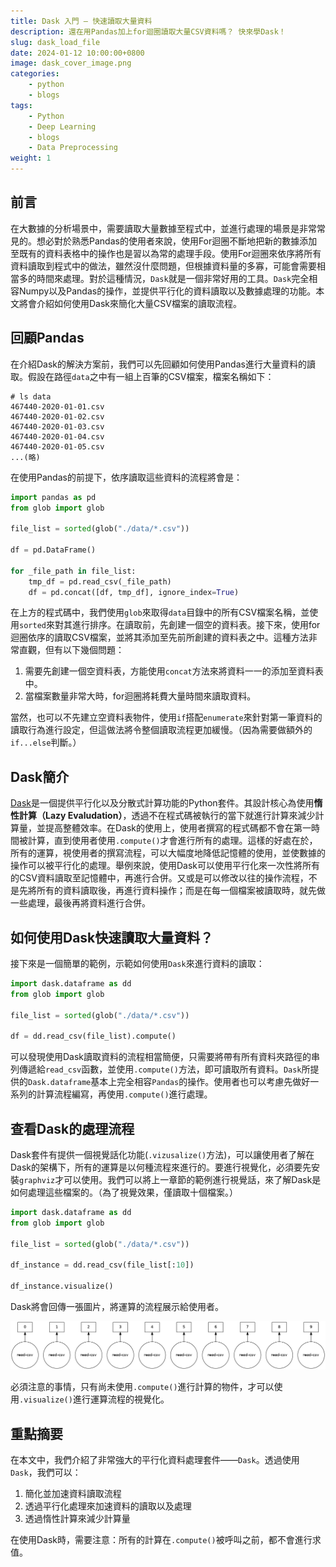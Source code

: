 ```yaml
---
title: Dask 入門 — 快速讀取大量資料
description: 還在用Pandas加上for迴圈讀取大量CSV資料嗎？ 快來學Dask！
slug: dask_load_file
date: 2024-01-12 10:00:00+0800
image: dask_cover_image.png
categories:
    - python
    - blogs
tags:
    - Python
    - Deep Learning
    - blogs
    - Data Preprocessing
weight: 1
---
```


## 前言

在大數據的分析場景中，需要讀取大量數據至程式中，並進行處理的場景是非常常見的。想必對於熟悉Pandas的使用者來說，使用For迴圈不斷地把新的數據添加至既有的資料表格中的操作也是習以為常的處理手段。使用For迴圈來依序將所有資料讀取到程式中的做法，雖然沒什麼問題，但根據資料量的多寡，可能會需要相當多的時間來處理。對於這種情況，`Dask`就是一個非常好用的工具。`Dask`完全相容Numpy以及Pandas的操作，並提供平行化的資料讀取以及數據處理的功能。本文將會介紹如何使用Dask來簡化大量CSV檔案的讀取流程。

## 回顧Pandas

在介紹Dask的解決方案前，我們可以先回顧如何使用Pandas進行大量資料的讀取。假設在路徑`data`之中有一組上百筆的CSV檔案，檔案名稱如下：

```
# ls data
467440-2020-01-01.csv
467440-2020-01-02.csv
467440-2020-01-03.csv
467440-2020-01-04.csv
467440-2020-01-05.csv
...(略)
```

在使用Pandas的前提下，依序讀取這些資料的流程將會是：

```python
import pandas as pd
from glob import glob

file_list = sorted(glob("./data/*.csv"))

df = pd.DataFrame()

for _file_path in file_list:
    tmp_df = pd.read_csv(_file_path)
    df = pd.concat([df, tmp_df], ignore_index=True)
```

在上方的程式碼中，我們使用`glob`來取得`data`目錄中的所有CSV檔案名稱，並使用`sorted`來對其進行排序。在讀取前，先創建一個空的資料表。接下來，使用for迴圈依序的讀取CSV檔案，並將其添加至先前所創建的資料表之中。這種方法非常直觀，但有以下幾個問題：

1. 需要先創建一個空資料表，方能使用`concat`方法來將資料一一的添加至資料表中。
2. 當檔案數量非常大時，for迴圈將耗費大量時間來讀取資料。

當然，也可以不先建立空資料表物件，使用`if`搭配`enumerate`來針對第一筆資料的讀取行為進行設定，但這做法將令整個讀取流程更加緩慢。（因為需要做額外的`if...else`判斷。） 

## Dask簡介

[Dask](https://www.dask.org/)是一個提供平行化以及分散式計算功能的Python套件。其設計核心為使用**惰性計算（Lazy Evaludation）**，透過不在程式碼被執行的當下就進行計算來減少計算量，並提高整體效率。在Dask的使用上，使用者撰寫的程式碼都不會在第一時間被計算，直到使用者使用`.compute()`才會進行所有的處理。這樣的好處在於，所有的運算，視使用者的撰寫流程，可以大幅度地降低記憶體的使用，並使數據的操作可以被平行化的處理。舉例來說，使用Dask可以使用平行化來一次性將所有的CSV資料讀取至記憶體中，再進行合併。又或是可以修改以往的操作流程，不是先將所有的資料讀取後，再進行資料操作；而是在每一個檔案被讀取時，就先做一些處理，最後再將資料進行合併。

## 如何使用Dask快速讀取大量資料？

接下來是一個簡單的範例，示範如何使用`Dask`來進行資料的讀取：

```python
import dask.dataframe as dd
from glob import glob

file_list = sorted(glob("./data/*.csv"))

df = dd.read_csv(file_list).compute()
```

可以發現使用Dask讀取資料的流程相當簡便，只需要將帶有所有資料夾路徑的串列傳遞給`read_csv`函數，並使用`.compute()`方法，即可讀取所有資料。`Dask`所提供的`Dask.dataframe`基本上完全相容`Pandas`的操作。使用者也可以考慮先做好一系列的計算流程編寫，再使用`.compute()`進行處理。

## 查看Dask的處理流程

Dask套件有提供一個視覺話化功能(`.vizusalize()`方法)，可以讓使用者了解在Dask的架構下，所有的運算是以何種流程來進行的。要進行視覺化，必須要先安裝`graphviz`才可以使用。我們可以將上一章節的範例進行視覺話，來了解Dask是如何處理這些檔案的。（為了視覺效果，僅讀取十個檔案。）

```python
import dask.dataframe as dd
from glob import glob

file_list = sorted(glob("./data/*.csv"))

df_instance = dd.read_csv(file_list[:10])

df_instance.visualize()
```

Dask將會回傳一張圖片，將運算的流程展示給使用者。

![Dask 運算流程示意圖](./dask_flow_viz.jpg)

必須注意的事情，只有尚未使用`.compute()`進行計算的物件，才可以使用`.visualize()`進行運算流程的視覺化。

## 重點摘要

在本文中，我們介紹了非常強大的平行化資料處理套件——`Dask`。透過使用`Dask`，我們可以：

1. 簡化並加速資料讀取流程
2. 透過平行化處理來加速資料的讀取以及處理
3. 透過惰性計算來減少計算量

在使用Dask時，需要注意：所有的計算在`.compute()`被呼叫之前，都不會進行求值。